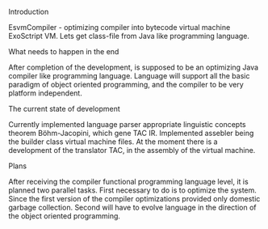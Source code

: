 Introduction

EsvmCompiler - optimizing compiler into bytecode virtual machine ExoSctript VM. Lets get class-file from Java like programming language.

What needs to happen in the end

After completion of the development, is supposed to be an optimizing Java compiler like programming language. Language will support all the basic paradigm of object oriented programming, and the compiler to be very platform independent.

The current state of development

Currently implemented language parser appropriate linguistic concepts theorem Böhm-Jacopini, which gene TAC IR. Implemented assebler being the builder class virtual machine files. At the moment there is a development of the translator TAC, in the assembly of the virtual machine.

Plans

After receiving the compiler functional programming language level, it is planned two parallel tasks. First necessary to do is to optimize the system. Since the first version of the compiler optimizations provided only domestic garbage collection. Second will have to evolve language in the direction of the object oriented programming.
